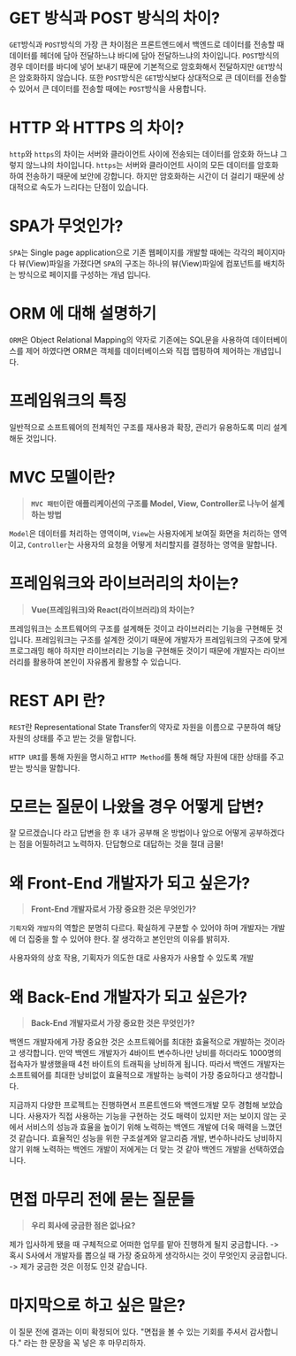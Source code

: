 # GET 방식과 POST 방식의 차이?

`GET`방식과 `POST`방식의 가장 큰 차이점은 프론트엔드에서 백엔드로 데이터를 전송할 때 데이터를 헤더에 담아 전달하느냐 바디에 담아 전달하느냐의 차이입니다.
`POST`방식의 경우 데이터를 바디에 넣어 보내기 때문에 기본적으로 암호화해서 전달하지만 `GET`방식은 암호화하지 않습니다.
또한 `POST`방식은 `GET`방식보다 상대적으로 큰 데이터를 전송할 수 있어서 큰 데이터를 전송할 때에는 `POST`방식을 사용합니다.

# HTTP 와 HTTPS 의 차이?

`http`와 `https`의 차이는 서버와 클라이언트 사이에 전송되는 데이터를 암호화 하느냐 그렇지 않느냐의 차이입니다. 
`https`는 서버와 클라이언트 사이의 모든 데이터를 암호화 하여 전송하기 때문에 보안에 강합니다.
하지만 암호화하는 시간이 더 걸리기 때문에 상대적으로 속도가 느리다는 단점이 있습니다.

# SPA가 무엇인가?

`SPA`는 Single page application으로 기존 웹페이지를 개발할 때에는 각각의 페이지마다 뷰(View)파일을 가졌다면 `SPA`의 구조는 하나의 뷰(View)파일에 컴포넌트를 배치하는 방식으로 페이지를 구성하는 개념 입니다.

# ORM 에 대해 설명하기

`ORM`은 Object Relational Mapping의 약자로 기존에는 SQL문을 사용하여 데이터베이스를 제어 하였다면 ORM은 객체를 데이터베이스와 직접 맵핑하여 제어하는 개념입니다.

# 프레임워크의 특징

일반적으로 소프트웨어의 전체적인 구조를 재사용과 확장, 관리가 유용하도록 미리 설계해둔 것입니다.

# MVC 모델이란?

> **`MVC 패턴`이란 애플리케이션의 구조를 Model, View, Controller로 나누어 설계하는 방법**

`Model`은 데이터를 처리하는 영역이며, 
`View`는 사용자에게 보여질 화면을 처리하는 영역이고,
`Controller`는 사용자의 요청을 어떻게 처리할지를 결정하는 영역을 말합니다.

# 프레임워크와 라이브러리의 차이는?

> **Vue(프레임워크)와 React(라이브러리)의 차이는?**

프레임워크는 소프트웨어의 구조를 설계해둔 것이고 라이브러리는 기능을 구현해둔 것입니다. 프레임워크는 구조를 설계한 것이기 때문에 개발자가 프레임워크의 구조에 맞게 프로그래밍 해야 하지만 라이브러리는 기능을 구현해둔 것이기 때문에 개발자는 라이브러리를 활용하여 본인이 자유롭게 활용할 수 있습니다.

# REST API 란?

`REST`란 Representational State Transfer의 약자로 자원을 이름으로 구분하여 
해당 자원의 상태를 주고 받는 것을 말합니다.

`HTTP URI`를 통해 자원을 명시하고 
`HTTP Method`를 통해 해당 자원에 대한 상태를 주고 받는 방식을 말합니다.

# 모르는 질문이 나왔을 경우 어떻게 답변?

잘 모르겠습니다 라고 답변을 한 후 내가 공부해 온 방법이나 앞으로 어떻게 공부하겠다는 점을 어필하려고 노력하자. 단답형으로 대답하는 것을 절대 금물!

# 왜 Front-End 개발자가 되고 싶은가?

> **Front-End 개발자로서 가장 중요한 것은 무엇인가?**

`기획자`와 `개발자`의 역할은 분명히 다르다. 확실하게 구분할 수 있어야 하며 개발자는 개발에 더 집중을 할 수 있어야 한다. 잘 생각하고 본인만의 이유를 밝히자.

사용자와의 상호 작용, 기획자가 의도한 대로 사용자가 사용할 수 있도록 개발

# 왜 Back-End 개발자가 되고 싶은가?

> **Back-End 개발자로서 가장 중요한 것은 무엇인가?**

백엔드 개발자에게 가장 중요한 것은 소프트웨어를 최대한 효율적으로 개발하는 것이라고 생각합니다. 만약 백엔드 개발자가 4바이트 변수하나만 낭비를 하더라도 1000명의 접속자가 발생했을때 4천 바이트의 트래픽을 낭비하게 됩니다. 따라서 백엔드 개발자는 소프트웨어를 최대한 낭비없이 효율적으로 개발하는 능력이 가장 중요하다고 생각합니다.

지금까지 다양한 프로젝트는 진행하면서 프론트엔드와 백엔드개발 모두 경험해 보았습니다.
사용자가 직접 사용하는 기능을 구현하는 것도 매력이 있지만 저는 보이지 않는 곳에서 서비스의 성능과 효율을 높이기 위해 노력하는 백엔드 개발에 더욱 매력을 느꼈던 것 같습니다.
효율적인 성능을 위한 구조설계와 알고리즘 개발, 변수하나라도 낭비하지 않기 위해 노력하는 백엔드 개발이 저에게는 더 맞는 것 같아 백엔드 개발을 선택하였습니다.

# 면접 마무리 전에 묻는 질문들

> **우리 회사에 궁금한 점은 없나요?**

제가 입사하게 됐을 때 구체적으로 어떠한 업무를 맡아 진행하게 될지 궁금합니다.
-> 혹시 S사에서 개발자를 뽑으실 때 가장 중요하게 생각하시는 것이 무엇인지 궁금합니다.
-> 제가 궁금한 것은 이정도 인것 같습니다.

# 마지막으로 하고 싶은 말은?

이 질문 전에 결과는 이미 확정되어 있다. "면접을 볼 수 있는 기회를  주셔서 감사합니다." 라는 한 문장을 꼭 넣은 후 마무리하자. 
